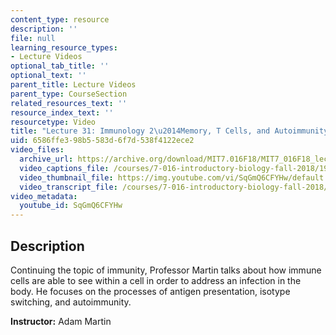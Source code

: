 ```yaml
---
content_type: resource
description: ''
file: null
learning_resource_types:
- Lecture Videos
optional_tab_title: ''
optional_text: ''
parent_title: Lecture Videos
parent_type: CourseSection
related_resources_text: ''
resource_index_text: ''
resourcetype: Video
title: "Lecture 31: Immunology 2\u2014Memory, T Cells, and Autoimmunity"
uid: 6586ffe3-98b5-583d-6f7d-538f4122ece2
video_files:
  archive_url: https://archive.org/download/MIT7.016F18/MIT7_016F18_lec31_300k.mp4
  video_captions_file: /courses/7-016-introductory-biology-fall-2018/193785f74dcc5d33a0ba25b871fe5a3f_SqGmQ6CFYHw.vtt
  video_thumbnail_file: https://img.youtube.com/vi/SqGmQ6CFYHw/default.jpg
  video_transcript_file: /courses/7-016-introductory-biology-fall-2018/387b7c4f6cfbf4bbf21c2a20b99c7f7b_SqGmQ6CFYHw.pdf
video_metadata:
  youtube_id: SqGmQ6CFYHw
---
```


Description
-----------

Continuing the topic of immunity, Professor Martin talks about how immune cells are able to see within a cell in order to address an infection in the body. He focuses on the processes of antigen presentation, isotype switching, and autoimmunity.

**Instructor:** Adam Martin